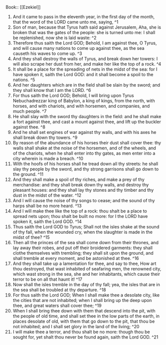  Book:: [[Ezekiel]]
 1. And it came to pass in the eleventh year, in the first day of the month, that the word of the LORD came unto me, saying, ^1
 2. Son of man, because that Tyrus hath said against Jerusalem, Aha, she is broken that was the gates of the people: she is turned unto me: I shall be replenished, now she is laid waste: ^2
 3. Therefore thus saith the Lord GOD; Behold, I am against thee, O Tyrus, and will cause many nations to come up against thee, as the sea causeth his waves to come up. ^3
 4. And they shall destroy the walls of Tyrus, and break down her towers: I will also scrape her dust from her, and make her like the top of a rock. ^4
 5. It shall be a place for the spreading of nets in the midst of the sea: for I have spoken it, saith the Lord GOD: and it shall become a spoil to the nations. ^5
 6. And her daughters which are in the field shall be slain by the sword; and they shall know that I am the LORD. ^6
 7. For thus saith the Lord GOD; Behold, I will bring upon Tyrus Nebuchadrezzar king of Babylon, a king of kings, from the north, with horses, and with chariots, and with horsemen, and companies, and much people. ^7
 8. He shall slay with the sword thy daughters in the field: and he shall make a fort against thee, and cast a mount against thee, and lift up the buckler against thee. ^8
 9. And he shall set engines of war against thy walls, and with his axes he shall break down thy towers. ^9
 10. By reason of the abundance of his horses their dust shall cover thee: thy walls shall shake at the noise of the horsemen, and of the wheels, and of the chariots, when he shall enter into thy gates, as men enter into a city wherein is made a breach. ^10
 11. With the hoofs of his horses shall he tread down all thy streets: he shall slay thy people by the sword, and thy strong garrisons shall go down to the ground. ^11
 12. And they shall make a spoil of thy riches, and make a prey of thy merchandise: and they shall break down thy walls, and destroy thy pleasant houses: and they shall lay thy stones and thy timber and thy dust in the midst of the water. ^12
 13. And I will cause the noise of thy songs to cease; and the sound of thy harps shall be no more heard. ^13
 14. And I will make thee like the top of a rock: thou shalt be a place to spread nets upon; thou shalt be built no more: for I the LORD have spoken it, saith the Lord GOD. ^14
 15. Thus saith the Lord GOD to Tyrus; Shall not the isles shake at the sound of thy fall, when the wounded cry, when the slaughter is made in the midst of thee? ^15
 16. Then all the princes of the sea shall come down from their thrones, and lay away their robes, and put off their broidered garments: they shall clothe themselves with trembling; they shall sit upon the ground, and shall tremble at every moment, and be astonished at thee. ^16
 17. And they shall take up a lamentation for thee, and say to thee, How art thou destroyed, that wast inhabited of seafaring men, the renowned city, which wast strong in the sea, she and her inhabitants, which cause their terror to be on all that haunt it! ^17
 18. Now shall the isles tremble in the day of thy fall; yea, the isles that are in the sea shall be troubled at thy departure. ^18
 19. For thus saith the Lord GOD; When I shall make thee a desolate city, like the cities that are not inhabited; when I shall bring up the deep upon thee, and great waters shall cover thee; ^19
 20. When I shall bring thee down with them that descend into the pit, with the people of old time, and shall set thee in the low parts of the earth, in places desolate of old, with them that go down to the pit, that thou be not inhabited; and I shall set glory in the land of the living; ^20
 21. I will make thee a terror, and thou shalt be no more: though thou be sought for, yet shalt thou never be found again, saith the Lord GOD. ^21
